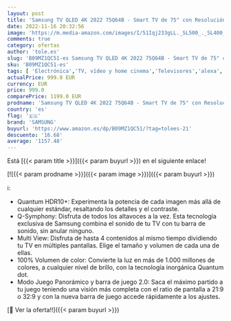 ```yaml
---
layout: post
title: 'Samsung TV QLED 4K 2022 75Q64B - Smart TV de 75" con Resolución 4K  100% Volumen de Color  Procesdor QLED 4K Lite  Quantum HDR10+  Multi View  Modo Juego Panorámico y Alexa integrada'
date: 2022-11-16 20:32:56
image: 'https://m.media-amazon.com/images/I/51Iqj233gLL._SL500_._SL400_.jpg'
comments: true
category: ofertas
author: 'tole.es'
slug: 'B09MZ1QC51-es Samsung TV QLED 4K 2022 75Q64B - Smart TV de 75" con...'
sku: 'B09MZ1QC51-es'
tags: [ 'Electrónica','TV, vídeo y home cinema','Televisores','alexa','samsung','🇪🇸', ]
actualPrice: 999.0 EUR
currency: EUR
price: 999.0
comparePrice: 1199.0 EUR
prodname: 'Samsung TV QLED 4K 2022 75Q64B - Smart TV de 75" con Resolución 4K  100% Volumen de Color  Procesdor QLED 4K Lite  Quantum HDR10+  Multi View  Modo Juego Panorámico y Alexa integrada'
country: 'es'
flag: '🇪🇸'
brand: 'SAMSUNG'
buyurl: 'https://www.amazon.es/dp/B09MZ1QC51/?tag=tolees-21'
descuento: '16.68'
average: '1157.48'
---
```


Está [{{< param title >}}]({{< param buyurl >}}) en el siguiente enlace!

[![{{< param prodname >}}]({{< param image >}})]({{< param buyurl >}})

ℹ️:

- Quantum HDR10+: Experimenta la potencia de cada imagen más allá de cualquier estándar, resaltando los detalles y el contraste.
- Q-Symphony: Disfruta de todos los altavoces a la vez. Esta tecnología exclusiva de Samsung combina el sonido de tu TV con tu barra de sonido, sin anular ninguno.
- Multi View: Disfruta de hasta 4 contenidos al mismo tiempo dividiendo tu TV en múltiples pantallas. Elige el tamaño y volumen de cada una de ellas.
- 100% Volumen de color: Convierte la luz en más de 1.000 millones de colores, a cualquier nivel de brillo, con la tecnología inorgánica Quantum dot.
- Modo Juego Panorámico y barra de juego 2.0: Saca el máximo partido a tu juego teniendo una visión más completa con el ratio de pantalla a 21:9 o 32:9 y con la nueva barra de juego accede rápidamente a los ajustes.

[🛒 Ver la oferta!!]({{< param buyurl >}})

